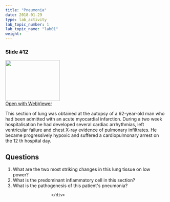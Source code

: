 ```yaml
---
title: "Pneumonia"
date: 2018-01-29
type: lab_activity
lab_topic_number: 1
lab_topic_name: "lab01"
weight: 
---
```

<div class="entrybody">
						<h3>Slide #12</h3>

<div class="thumbnail"> <a href="http://virtualslides.cumc.columbia.edu/Lung%20Path%2005.svs/view.apml?" target="_blank"><img alt="" src="http://pathologylab.ccnmtl.columbia.edu/assets/images/slide_lungpath05.jpg" width="170" height="127" class="mt-image-left"></a><br><a href="http://virtualslides.cumc.columbia.edu/Lung%20Path%2005.svs/view.apml?" target="_blank">Open with WebViewer</a> </div>

<p>This section of lung was obtained at the autopsy of a 62-year-old man who had been admitted with an acute myocardial infarction. During a two week hospitalisation he had developed several cardiac arrhythmias, left ventricular failure and chest X-ray evidence of pulmonary infiltrates. He became progressively hypoxic and suffered a cardiopulmonary arrest on the 12 th hospital day.<br clear="all"></p>

<h2>Questions</h2>


<ol>
<li>What are the two most striking changes in this lung tissue on low power? </li>
<li>What is the predominant inflammatory cell in this section? </li>
<li>What is the pathogenesis of this patient's pneumonia? </li>
</ol>


						
						</div>